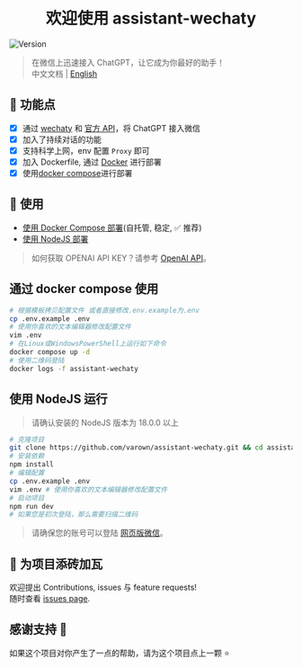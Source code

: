 <h1 align="center">欢迎使用 assistant-wechaty</h1>
<p>
  <img alt="Version" src="https://img.shields.io/badge/version-1.0.0-blue.svg?cacheSeconds=2592000" />
</p>

> 在微信上迅速接入 ChatGPT，让它成为你最好的助手！  
> 中文文档 | [English](README_EN.md)

## 🌟 功能点

- [x] 通过 [wechaty](https://github.com/varown/assistant-wechaty.git) 和 [官方 API](https://openai.com/blog/introducing-chatgpt-and-whisper-apis)，将 ChatGPT 接入微信
- [x] 加入了持续对话的功能
- [x] 支持科学上网，env 配置 `Proxy` 即可
- [x] 加入 Dockerfile, 通过 [Docker](#通过docker使用-推荐) 进行部署
- [x] 使用[docker compose](#通过docker-compose使用-推荐)进行部署

## 🚀 使用

- [使用 Docker Compose 部署](#通过docker-compose使用)(自托管, 稳定, ✅ 推荐)
- [使用 NodeJS 部署](#使用nodejs运行)

> 如何获取 OPENAI API KEY？请参考 [OpenAI API](https://platform.openai.com/account/api-keys)。

## 通过 docker compose 使用

```sh
# 根据模板拷贝配置文件 或者直接修改.env.example为.env
cp .env.example .env
# 使用你喜欢的文本编辑器修改配置文件
vim .env
# 在Linux或WindowsPowerShell上运行如下命令
docker compose up -d
# 使用二维码登陆
docker logs -f assistant-wechaty
```

## 使用 NodeJS 运行

> 请确认安装的 NodeJS 版本为 18.0.0 以上

```sh
# 克隆项目
git clone https://github.com/varown/assistant-wechaty.git && cd assistant-wechaty
# 安装依赖
npm install
# 编辑配置
cp .env.example .env
vim .env # 使用你喜欢的文本编辑器修改配置文件
# 启动项目
npm run dev
# 如果您是初次登陆，那么需要扫描二维码
```

> 请确保您的账号可以登陆 [网页版微信](https://wx.qq.com/)。

## 🤝 为项目添砖加瓦

欢迎提出 Contributions, issues 与 feature requests!<br />随时查看 [issues page](https://github.com/varown/assistant-wechaty/issues).

## 感谢支持 🙏

如果这个项目对你产生了一点的帮助，请为这个项目点上一颗 ⭐️
